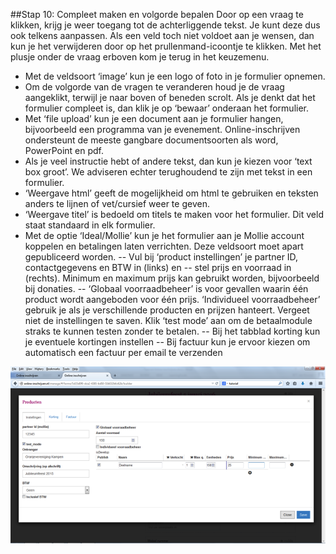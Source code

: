 ##Stap 10: Compleet maken en volgorde bepalen
Door op een vraag te klikken, krijg je weer toegang tot de achterliggende tekst. Je kunt deze dus ook telkens aanpassen. Als een veld toch niet voldoet aan je wensen, dan kun je het verwijderen door op het prullenmand-icoontje te klikken. Met het plusje onder de vraag erboven kom je terug in het keuzemenu.

-	Met de veldsoort ‘image’ kun je een logo of foto in je formulier opnemen. 
-	Om de volgorde van de vragen te veranderen houd je de vraag aangeklikt, terwijl je naar boven of beneden scrolt. Als je denkt dat het formulier compleet is, dan klik je op ‘bewaar’ onderaan het formulier.
-	Met ‘file upload’ kun je een document aan je formulier hangen, bijvoorbeeld een programma van je evenement. Online-inschrijven ondersteunt de meeste gangbare documentsoorten als word, PowerPoint en pdf.
-	Als je veel instructie hebt of andere tekst, dan kun je kiezen voor ‘text box groot’. We adviseren echter terughoudend te zijn met tekst in een formulier.
-	‘Weergave html’ geeft de mogelijkheid om html te gebruiken en teksten anders te lijnen of vet/cursief weer te geven. 
-	‘Weergave titel’ is bedoeld om titels te maken voor het formulier. Dit veld staat standaard in elk formulier.
-	Met de optie ‘Ideal/Mollie’ kun je het formulier aan je Mollie account koppelen en betalingen laten verrichten. Deze veldsoort moet apart gepubliceerd worden. 
--	Vul bij ‘product instellingen’ je partner ID, contactgegevens en BTW in (links) en 
--	stel prijs en voorraad in (rechts). Minimum en maximum prijs kan gebruikt worden, bijvoorbeeld bij donaties.
--	‘Globaal voorraadbeheer’ is voor gevallen waarin één product wordt aangeboden voor één prijs. ‘Individueel voorraadbeheer’ gebruik je als je verschillende producten en prijzen hanteert. Vergeet niet de instellingen te saven. Klik ‘test mode’ aan om de betaalmodule straks te kunnen testen zonder te betalen.
--	Bij het tabblad korting kun je eventuele kortingen instellen
--	Bij factuur kun je ervoor kiezen om automatisch een factuur per email te verzenden

![inloggen](img/10-1.png)
